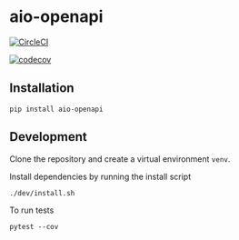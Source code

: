 # aio-openapi

[![CircleCI](https://circleci.com/gh/lendingblock/aio-openapi.svg?style=svg)](https://circleci.com/gh/lendingblock/aio-openapi)

[![codecov](https://codecov.io/gh/lendingblock/aio-openapi/branch/master/graph/badge.svg)](https://codecov.io/gh/lendingblock/aio-openapi)

## Installation
```
pip install aio-openapi
```

## Development

Clone the repository and create a virtual environment `venv`.

Install dependencies by running the install script
```
./dev/install.sh
```
To run tests
```
pytest --cov
```
